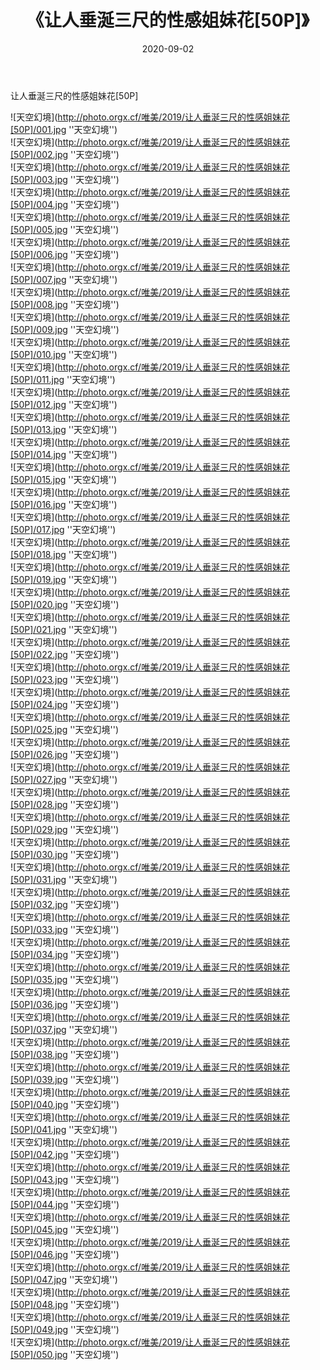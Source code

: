 ﻿---
layout: post
title:  《让人垂涎三尺的性感姐妹花[50P]》
date:   2020-09-02
img: http://photo.orgx.cf/唯美/2019/让人垂涎三尺的性感姐妹花[50P]/000.jpg
categories: [美女, 清纯, 唯美]
---

让人垂涎三尺的性感姐妹花[50P]



![天空幻境](http://photo.orgx.cf/唯美/2019/让人垂涎三尺的性感姐妹花[50P]/001.jpg ''天空幻境'') <br>
![天空幻境](http://photo.orgx.cf/唯美/2019/让人垂涎三尺的性感姐妹花[50P]/002.jpg ''天空幻境'') <br>
![天空幻境](http://photo.orgx.cf/唯美/2019/让人垂涎三尺的性感姐妹花[50P]/003.jpg ''天空幻境'') <br>
![天空幻境](http://photo.orgx.cf/唯美/2019/让人垂涎三尺的性感姐妹花[50P]/004.jpg ''天空幻境'') <br>
![天空幻境](http://photo.orgx.cf/唯美/2019/让人垂涎三尺的性感姐妹花[50P]/005.jpg ''天空幻境'') <br>
![天空幻境](http://photo.orgx.cf/唯美/2019/让人垂涎三尺的性感姐妹花[50P]/006.jpg ''天空幻境'') <br>
![天空幻境](http://photo.orgx.cf/唯美/2019/让人垂涎三尺的性感姐妹花[50P]/007.jpg ''天空幻境'') <br>
![天空幻境](http://photo.orgx.cf/唯美/2019/让人垂涎三尺的性感姐妹花[50P]/008.jpg ''天空幻境'') <br>
![天空幻境](http://photo.orgx.cf/唯美/2019/让人垂涎三尺的性感姐妹花[50P]/009.jpg ''天空幻境'') <br>
![天空幻境](http://photo.orgx.cf/唯美/2019/让人垂涎三尺的性感姐妹花[50P]/010.jpg ''天空幻境'') <br>
![天空幻境](http://photo.orgx.cf/唯美/2019/让人垂涎三尺的性感姐妹花[50P]/011.jpg ''天空幻境'') <br>
![天空幻境](http://photo.orgx.cf/唯美/2019/让人垂涎三尺的性感姐妹花[50P]/012.jpg ''天空幻境'') <br>
![天空幻境](http://photo.orgx.cf/唯美/2019/让人垂涎三尺的性感姐妹花[50P]/013.jpg ''天空幻境'') <br>
![天空幻境](http://photo.orgx.cf/唯美/2019/让人垂涎三尺的性感姐妹花[50P]/014.jpg ''天空幻境'') <br>
![天空幻境](http://photo.orgx.cf/唯美/2019/让人垂涎三尺的性感姐妹花[50P]/015.jpg ''天空幻境'') <br>
![天空幻境](http://photo.orgx.cf/唯美/2019/让人垂涎三尺的性感姐妹花[50P]/016.jpg ''天空幻境'') <br>
![天空幻境](http://photo.orgx.cf/唯美/2019/让人垂涎三尺的性感姐妹花[50P]/017.jpg ''天空幻境'') <br>
![天空幻境](http://photo.orgx.cf/唯美/2019/让人垂涎三尺的性感姐妹花[50P]/018.jpg ''天空幻境'') <br>
![天空幻境](http://photo.orgx.cf/唯美/2019/让人垂涎三尺的性感姐妹花[50P]/019.jpg ''天空幻境'') <br>
![天空幻境](http://photo.orgx.cf/唯美/2019/让人垂涎三尺的性感姐妹花[50P]/020.jpg ''天空幻境'') <br>
![天空幻境](http://photo.orgx.cf/唯美/2019/让人垂涎三尺的性感姐妹花[50P]/021.jpg ''天空幻境'') <br>
![天空幻境](http://photo.orgx.cf/唯美/2019/让人垂涎三尺的性感姐妹花[50P]/022.jpg ''天空幻境'') <br>
![天空幻境](http://photo.orgx.cf/唯美/2019/让人垂涎三尺的性感姐妹花[50P]/023.jpg ''天空幻境'') <br>
![天空幻境](http://photo.orgx.cf/唯美/2019/让人垂涎三尺的性感姐妹花[50P]/024.jpg ''天空幻境'') <br>
![天空幻境](http://photo.orgx.cf/唯美/2019/让人垂涎三尺的性感姐妹花[50P]/025.jpg ''天空幻境'') <br>
![天空幻境](http://photo.orgx.cf/唯美/2019/让人垂涎三尺的性感姐妹花[50P]/026.jpg ''天空幻境'') <br>
![天空幻境](http://photo.orgx.cf/唯美/2019/让人垂涎三尺的性感姐妹花[50P]/027.jpg ''天空幻境'') <br>
![天空幻境](http://photo.orgx.cf/唯美/2019/让人垂涎三尺的性感姐妹花[50P]/028.jpg ''天空幻境'') <br>
![天空幻境](http://photo.orgx.cf/唯美/2019/让人垂涎三尺的性感姐妹花[50P]/029.jpg ''天空幻境'') <br>
![天空幻境](http://photo.orgx.cf/唯美/2019/让人垂涎三尺的性感姐妹花[50P]/030.jpg ''天空幻境'') <br>
![天空幻境](http://photo.orgx.cf/唯美/2019/让人垂涎三尺的性感姐妹花[50P]/031.jpg ''天空幻境'') <br>
![天空幻境](http://photo.orgx.cf/唯美/2019/让人垂涎三尺的性感姐妹花[50P]/032.jpg ''天空幻境'') <br>
![天空幻境](http://photo.orgx.cf/唯美/2019/让人垂涎三尺的性感姐妹花[50P]/033.jpg ''天空幻境'') <br>
![天空幻境](http://photo.orgx.cf/唯美/2019/让人垂涎三尺的性感姐妹花[50P]/034.jpg ''天空幻境'') <br>
![天空幻境](http://photo.orgx.cf/唯美/2019/让人垂涎三尺的性感姐妹花[50P]/035.jpg ''天空幻境'') <br>
![天空幻境](http://photo.orgx.cf/唯美/2019/让人垂涎三尺的性感姐妹花[50P]/036.jpg ''天空幻境'') <br>
![天空幻境](http://photo.orgx.cf/唯美/2019/让人垂涎三尺的性感姐妹花[50P]/037.jpg ''天空幻境'') <br>
![天空幻境](http://photo.orgx.cf/唯美/2019/让人垂涎三尺的性感姐妹花[50P]/038.jpg ''天空幻境'') <br>
![天空幻境](http://photo.orgx.cf/唯美/2019/让人垂涎三尺的性感姐妹花[50P]/039.jpg ''天空幻境'') <br>
![天空幻境](http://photo.orgx.cf/唯美/2019/让人垂涎三尺的性感姐妹花[50P]/040.jpg ''天空幻境'') <br>
![天空幻境](http://photo.orgx.cf/唯美/2019/让人垂涎三尺的性感姐妹花[50P]/041.jpg ''天空幻境'') <br>
![天空幻境](http://photo.orgx.cf/唯美/2019/让人垂涎三尺的性感姐妹花[50P]/042.jpg ''天空幻境'') <br>
![天空幻境](http://photo.orgx.cf/唯美/2019/让人垂涎三尺的性感姐妹花[50P]/043.jpg ''天空幻境'') <br>
![天空幻境](http://photo.orgx.cf/唯美/2019/让人垂涎三尺的性感姐妹花[50P]/044.jpg ''天空幻境'') <br>
![天空幻境](http://photo.orgx.cf/唯美/2019/让人垂涎三尺的性感姐妹花[50P]/045.jpg ''天空幻境'') <br>
![天空幻境](http://photo.orgx.cf/唯美/2019/让人垂涎三尺的性感姐妹花[50P]/046.jpg ''天空幻境'') <br>
![天空幻境](http://photo.orgx.cf/唯美/2019/让人垂涎三尺的性感姐妹花[50P]/047.jpg ''天空幻境'') <br>
![天空幻境](http://photo.orgx.cf/唯美/2019/让人垂涎三尺的性感姐妹花[50P]/048.jpg ''天空幻境'') <br>
![天空幻境](http://photo.orgx.cf/唯美/2019/让人垂涎三尺的性感姐妹花[50P]/049.jpg ''天空幻境'') <br>
![天空幻境](http://photo.orgx.cf/唯美/2019/让人垂涎三尺的性感姐妹花[50P]/050.jpg ''天空幻境'') <br>